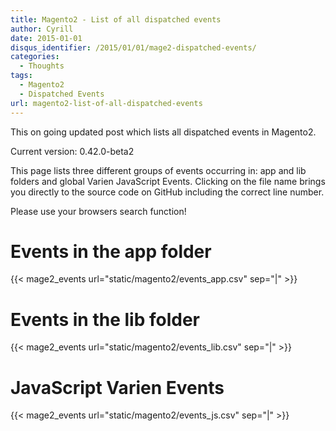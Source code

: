 ```yaml
---
title: Magento2 - List of all dispatched events
author: Cyrill
date: 2015-01-01
disqus_identifier: /2015/01/01/mage2-dispatched-events/
categories:
  - Thoughts
tags:
  - Magento2
  - Dispatched Events
url: magento2-list-of-all-dispatched-events  
---
```


This on going updated post which lists all dispatched events in Magento2.

Current version: 0.42.0-beta2

<!--more-->

This page lists three different groups of events occurring in: app and lib folders
and global Varien JavaScript Events. Clicking on the file name brings you directly
to the source code on GitHub including the correct line number.

Please use your browsers search function!

# Events in the app folder

{{< mage2_events url="static/magento2/events_app.csv" sep="|" >}}

# Events in the lib folder

{{< mage2_events url="static/magento2/events_lib.csv" sep="|" >}}

# JavaScript Varien Events

{{< mage2_events url="static/magento2/events_js.csv" sep="|" >}}
